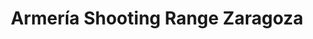 ---
title: "Armería Shooting Range Zaragoza"
url: /zaragoza/armeria-shooting-range-zaragoza/
shop: Allgemein
---